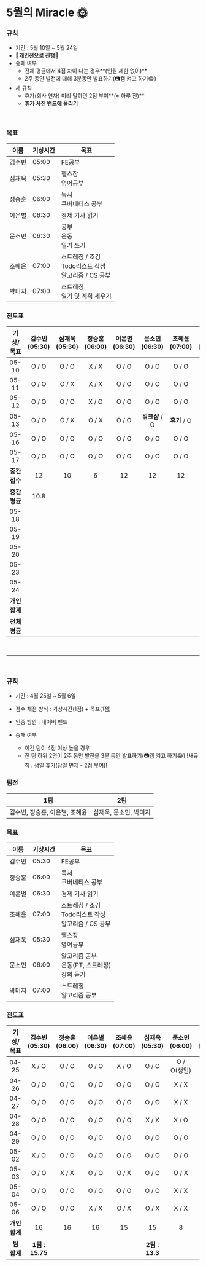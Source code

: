# **5월의** Miracle 🌞

### 규칙

- 기간 : 5월 10일 ~ 5월 24일
- 🥊**개인전으로 진행**🥊
- 승패 여부
  - 전체 평균에서 4점 차이 나는 경우**(인원 제한 없이)**
  - 2주 동안 발전에 대해 3분동안 발표하기(📷캠 켜고 하기😂)
- 새 규칙
  - 휴가(회사 연차) 미리 말하면 2점 부여**(※ 하루 전)**
  - **휴가 사진 밴드에 올리기**

<br/>

### 목표

| 이름   | 기상시간 | 목표                                                         |
| ------ | -------- | ------------------------------------------------------------ |
| 김수빈 | 05:00    | FE공부                                                       |
| 심재욱 | 05:30    | 헬스장<br />영어공부                                         |
| 정승훈 | 06:00    | 독서<br />쿠버네티스 공부                                    |
| 이은별 | 06:30    | 경제 기사 읽기                                               |
| 문소민 | 06:30    | 공부<br />운동<br />일기 쓰기                                |
| 조혜윤 | 07:00    | 스트레칭 / 조깅<br />Todo리스트 작성<br />알고리즘 / CS 공부 |
| 박미지 | 07:00    | 스트레칭<br />일기 및 계획 세우기                            |



### 진도표

|   기상/목표   | 김수빈(05:30) | 심재욱(05:30) | 정승훈(06:00) | 이은별(06:30) | 문소민(06:30)  | 조혜윤(07:00) | 박미지(07:00) |
| :-----------: | :-----------: | :-----------: | :-----------: | :-----------: | :------------: | :-----------: | :-----------: |
|     05-10     |     O / O     |     O / O     |     X / X     |     O / O     |     O / O      |     O / O     |     O / O     |
|     05-11     |     O / O     |     O / X     |     X / X     |     O / O     |     O / O      |     O / O     |     O / O     |
|     05-12     |     O / O     |     O / O     |     X / O     |     O / O     |     O / O      |     O / O     |     O / O     |
|     05-13     |     O / O     |     O / X     |     O / X     |     O / O     | **워크샵** / O | **휴가** / O  |     O / O     |
|     05-16     |     O / O     |     O / O     |     O / O     |     O / O     |     O / O      |     O / O     |     O / O     |
|     05-17     |     O / O     |     O / O     |     O / O     |     O / O     |     O / O      |     O / O     |     O / O     |
| **중간 점수** |      12       |      10       |       6       |      12       |       12       |      12       |      12       |
| **중간 평균** |     10.8      |               |               |               |                |               |               |
|     05-18     |               |               |               |               |                |               |               |
|     05-19     |               |               |               |               |                |               |               |
|     05-20     |               |               |               |               |                |               |               |
|     05-23     |               |               |               |               |                |               |               |
|     05-24     |               |               |               |               |                |               |               |
| **개인 합계** |               |               |               |               |                |               |               |
| **전체 평균** |               |               |               |               |                |               |               |

<br/>

---

<br/>

### 규칙

- 기간 : 4월 25일 ~ 5월 6일

- 점수 채점 방식 : 기상시간(1점) + 목표(1점)

- 인증 방안 : 네이버 밴드

- 승패 여부

  - 이긴 팀이 4점 이상 높을 경우
  - 진 팀 하위 2명이 2주 동안 발전을 3분 동안 발표하기(📷캠 켜고 하기😂)
    !새규칙 : 생일 휴가(당일 면제 - 2점 부여)!



### 팀전

| 1팀                            | 2팀                    |
| ------------------------------ | ---------------------- |
| 김수빈, 정승훈, 이은별, 조혜윤 | 심재욱, 문소민, 박미지 |



### 목표

| 이름   | 기상시간 | 목표                                                         |
| ------ | -------- | ------------------------------------------------------------ |
| 김수빈 | 05:30    | FE공부                                                       |
| 정승훈 | 06:00    | 독서<br />쿠버네티스 공부                                    |
| 이은별 | 06:30    | 경제 기사 읽기                                               |
| 조혜윤 | 07:00    | 스트레칭 / 조깅<br />Todo리스트 작성<br />알고리즘 / CS 공부 |
| 심재욱 | 05:30    | 헬스장<br />영어공부                                         |
| 문소민 | 06:00    | 알고리즘 공부<br />운동(PT, 스트레칭)<br/>강의 듣기          |
| 박미지 | 07:00    | 스트레칭<br />알고리즘 공부                                  |



### 진도표

|   기상/목표   |  김수빈(05:30)  | 정승훈(06:00) | 이은별(06:30) | 조혜윤(07:00) | 심재욱(05:30)  | 문소민(06:00) | 박미지(07:00) |
| :-----------: | :-------------: | :-----------: | :-----------: | :-----------: | :------------: | :-----------: | :-----------: |
|     04-25     |      X / O      |     O / O     |     O / O     |     X / O     |     O / O      |  O / O(생일)  |     O / O     |
|     04-26     |      O / O      |     O / O     |     O / O     |     O / O     |     O / O      |     X / X     |     O / X     |
|     04-27     |      O / O      |     O / O     |     O / O     |     O / O     |     O / O      |     X / X     |     O / O     |
|     04-28     |      O / O      |     O / O     |     O / O     |     O / O     |     X / X      |     X / O     |     O / O     |
|     04-29     |      O / O      |     O / O     |     O / O     |     O / O     |     O / O      |     O / O     |     O / O     |
|     05-02     |      X / O      |     O / O     |     O / O     |     O / O     |     O / O      |     O / O     |     O / O     |
|     05-03     |      O / O      |     X / X     |     O / O     |     O / X     |     O / O      |     O / X     |     O / O     |
|     05-04     |      O / O      |     O / O     |     O / O     |     O / O     |     O / O      |     X / X     |     O / O     |
|     05-06     |      O / O      |     O / O     |     X / X     |     O / X     |     O / X      |     X / X     |     O / O     |
| **개인 합계** |       16        |      16       |      16       |      15       |       15       |       8       |      17       |
|  **팀 합계**  | **1팀 : 15.75** |               |               |               | **2팀 : 13.3** |               |               |

